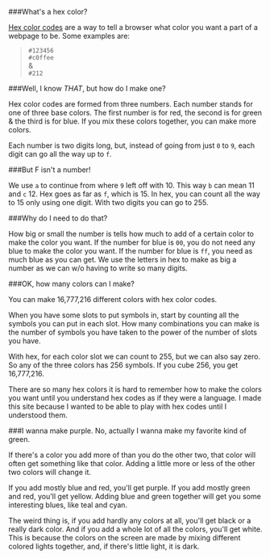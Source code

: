 
###What's a hex color?

[Hex color codes][hex] are a way to tell a browser what color you want a part of a webpage to be. Some examples are:

>    `#123456`      
    `#c0ffee`      
  &    
    `#212`

###Well, I know *THAT*, but how do I make one?

Hex color codes are formed from three numbers. Each number stands for one of three base colors. The first number is for red, the second is for green & the third is for blue. If you mix these colors together, you can make more colors. 

Each number is two digits long, but, instead of going from just `0` to `9`, each digit can go all the way up to `f`. 

###But F isn't a number! 

We use `a` to continue from where `9` left off with 10. This way `b` can mean 11 and `c` 12. Hex goes as far as `f`, which is 15. In hex, you can count all the way to 15 only using one digit. With two digits you can go to 255.

###Why do I need to do that?

How big or small the number is tells how much to add of a certain color to make the color you want. If the number for blue is `00`, you do not need any blue to make the color you want. If the number for blue is `ff`, you need as much blue as you can get. We use the letters in hex to make as big a number as we can w/o having to write so many digits. 

###OK, how many colors can I make? 

You can make 16,777,216 different colors with hex color codes. 

When you have some slots to put symbols in, start by counting all the symbols you can put in each slot. How many combinations you can make is the number of symbols you have taken to the power of the number of slots you have. 

With hex, for each color slot we can count to 255, but we can also say zero. So any of the three colors has 256 symbols. If you cube 256, you get 16,777,216. 

There are so many hex colors it is hard to remember how to make the colors you want until you understand hex codes as if they were a language. I made this site because I wanted to be able to play with hex codes until I understood them. 

###I wanna make purple. No, actually I wanna make my favorite kind of green. 

If there's a color you add more of than you do the other two, that color will  often get something like that color. Adding a little more or less of the other two colors will change it. 

If you add mostly blue and red, you'll get purple. If you add mostly green and red, you'll get yellow. Adding blue and green together will get you some interesting blues, like teal and cyan. 

The weird thing is, if you add hardly any colors at all, you'll get black or a really dark color. And if you add a whole lot of all the colors, you'll get white. This is because the colors on the screen are made by mixing different colored lights together, and, if there's little light, it is dark. 

[hex]: http://en.wikipedia.org/wiki/Web_colors#Hex_triplet